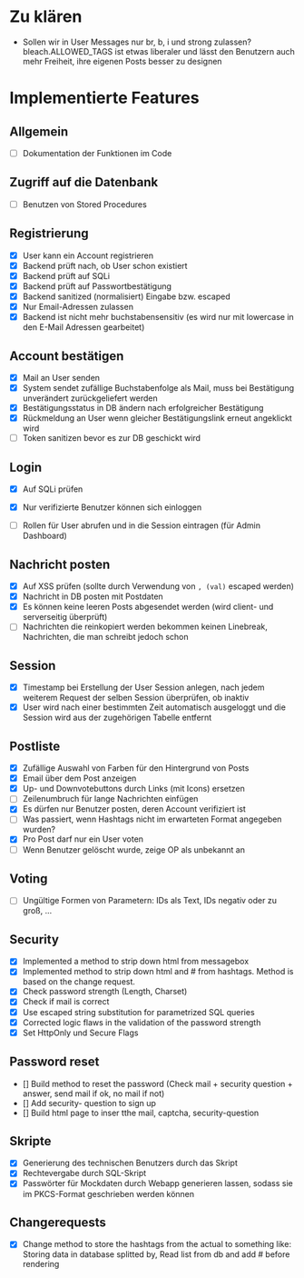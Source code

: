 # Zu klären

- Sollen wir in User Messages nur br, b, i und strong zulassen? bleach.ALLOWED_TAGS ist etwas liberaler und lässt den Benutzern auch mehr Freiheit, ihre eigenen
Posts besser zu designen


# Implementierte Features

## Allgemein
- [ ] Dokumentation der Funktionen im Code

## Zugriff auf die Datenbank
- [ ] Benutzen von Stored Procedures

## Registrierung
- [X] User kann ein Account registrieren
- [X] Backend prüft nach, ob User schon existiert
- [X] Backend prüft auf SQLi
- [X] Backend prüft auf Passwortbestätigung
- [X] Backend sanitized (normalisiert) Eingabe bzw. escaped
- [x] Nur Email-Adressen zulassen
- [x] Backend ist nicht mehr buchstabensensitiv (es wird nur mit lowercase in den E-Mail Adressen gearbeitet)

## Account bestätigen
- [X] Mail an User senden
- [X] System sendet zufällige Buchstabenfolge als Mail, muss bei Bestätigung unverändert zurückgeliefert werden
- [X] Bestätigungsstatus in DB ändern nach erfolgreicher Bestätigung
- [X] Rückmeldung an User wenn gleicher Bestätigungslink erneut angeklickt wird
- [ ] Token sanitizen bevor es zur DB geschickt wird

## Login
- [X] Auf SQLi prüfen
- [x] Nur verifizierte Benutzer können sich einloggen
- [ ] Rollen für User abrufen und in die Session eintragen (für Admin Dashboard)


## Nachricht posten
- [X] Auf XSS prüfen (sollte durch Verwendung von `, (val)` escaped werden)
- [X] Nachricht in DB posten mit Postdaten
- [X] Es können keine leeren Posts abgesendet werden (wird client- und serverseitig überprüft)
- [ ] Nachrichten die reinkopiert werden bekommen keinen Linebreak, Nachrichten, die man schreibt jedoch schon

## Session
- [X] Timestamp bei Erstellung der User Session anlegen, nach jedem weiterem Request der selben Session überprüfen, ob inaktiv
- [X] User wird nach einer bestimmten Zeit automatisch ausgeloggt und die Session wird aus der zugehörigen Tabelle entfernt

## Postliste
- [X] Zufällige Auswahl von Farben für den Hintergrund von Posts
- [X] Email über dem Post anzeigen
- [X] Up- und Downvotebuttons durch Links (mit Icons) ersetzen
- [ ] Zeilenumbruch für lange Nachrichten einfügen
- [X] Es dürfen nur Benutzer posten, deren Account verifiziert ist
- [ ] Was passiert, wenn Hashtags nicht im erwarteten Format angegeben wurden?
- [X] Pro Post darf nur ein User voten
- [ ] Wenn Benutzer gelöscht wurde, zeige OP als unbekannt an

## Voting
- [ ] Ungültige Formen von Parametern: IDs als Text, IDs negativ oder zu groß, ...

## Security
- [x] Implemented a method to strip down html from messagebox
- [x] Implemented method to strip down html and # from hashtags. Method is based on the change request.
- [x] Check password strength (Length, Charset)
- [x] Check if mail is correct
- [x] Use escaped string substitution for parametrized SQL queries
- [x] Corrected logic flaws in the validation of the password strength
- [x] Set HttpOnly und Secure Flags

## Password reset
- [] Build method to reset the password (Check mail + security question + answer, send mail if ok, no mail if not)
- [] Add security- question to sign up
- [] Build html page to inser tthe mail, captcha, security-question


## Skripte
- [X] Generierung des technischen Benutzers durch das Skript
- [X] Rechtevergabe durch SQL-Skript
- [X] Passwörter für Mockdaten durch Webapp generieren lassen, sodass sie im PKCS-Format geschrieben werden können

## Changerequests
- [x] Change method to store the hashtags from the actual to something like: Storing data in database splitted by,
      Read list from db and add # before rendering

